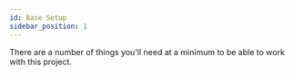 ```yaml
---
id: Base Setup
sidebar_position: 1
---
```


There are a number of things you'll need at a minimum to be able to work with this project.
